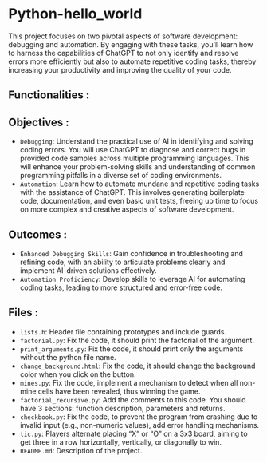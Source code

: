# Python-hello_world

This project focuses on two pivotal aspects of software development: debugging and automation. By engaging with these tasks, you’ll learn how to harness the capabilities of ChatGPT to not only identify and resolve errors more efficiently but also to automate repetitive coding tasks, thereby increasing your productivity and improving the quality of your code.

## Functionalities :



## Objectives :

- `Debugging`: Understand the practical use of AI in identifying and solving coding errors. You will use ChatGPT to diagnose and correct bugs in provided code samples across multiple programming languages. This will enhance your problem-solving skills and understanding of common programming pitfalls in a diverse set of coding environments.
- `Automation`: Learn how to automate mundane and repetitive coding tasks with the assistance of ChatGPT. This involves generating boilerplate code, documentation, and even basic unit tests, freeing up time to focus on more complex and creative aspects of software development.

## Outcomes :

- `Enhanced Debugging Skills`: Gain confidence in troubleshooting and refining code, with an ability to articulate problems clearly and implement AI-driven solutions effectively.
- `Automation Proficiency`: Develop skills to leverage AI for automating coding tasks, leading to more structured and error-free code.

## Files :

- `lists.h`: Header file containing prototypes and include guards.
- `factorial.py`: Fix the code, it should print the factorial of the argument.
- `print_arguments.py`: Fix the code, it should print only the arguments without the python file name.
- `change_background.html`: Fix the code, it should change the background color when you click on the button.
- `mines.py`: Fix the code, implement a mechanism to detect when all non-mine cells have been revealed, thus winning the game.
- `factorial_recursive.py`: Add the comments to this code. You should have 3 sections: function description, parameters and returns.
- `checkbook.py`: Fix the code, to prevent the program from crashing due to invalid input (e.g., non-numeric values), add error handling mechanisms.
- `tic.py`: Players alternate placing “X” or “O” on a 3x3 board, aiming to get three in a row horizontally, vertically, or diagonally to win.
- `README.md`: Description of the project.
